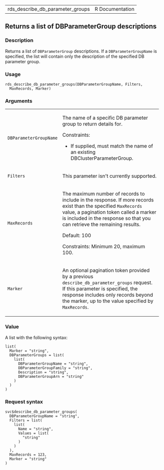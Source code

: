 <table style="width: 100%;">
<tbody>
<tr class="odd">
<td>rds_describe_db_parameter_groups</td>
<td style="text-align: right;">R Documentation</td>
</tr>
</tbody>
</table>

## Returns a list of DBParameterGroup descriptions

### Description

Returns a list of `DBParameterGroup` descriptions. If a
`DBParameterGroupName` is specified, the list will contain only the
description of the specified DB parameter group.

### Usage

    rds_describe_db_parameter_groups(DBParameterGroupName, Filters,
      MaxRecords, Marker)

### Arguments

<table>
<colgroup>
<col style="width: 35%" />
<col style="width: 65%" />
</colgroup>
<tbody>
<tr class="odd">
<td><code
id="rds_describe_db_parameter_groups_:_DBParameterGroupName">DBParameterGroupName</code></td>
<td><p>The name of a specific DB parameter group to return details
for.</p>
<p>Constraints:</p>
<ul>
<li><p>If supplied, must match the name of an existing
DBClusterParameterGroup.</p></li>
</ul></td>
</tr>
<tr class="even">
<td><code
id="rds_describe_db_parameter_groups_:_Filters">Filters</code></td>
<td><p>This parameter isn't currently supported.</p></td>
</tr>
<tr class="odd">
<td><code
id="rds_describe_db_parameter_groups_:_MaxRecords">MaxRecords</code></td>
<td><p>The maximum number of records to include in the response. If more
records exist than the specified <code>MaxRecords</code> value, a
pagination token called a marker is included in the response so that you
can retrieve the remaining results.</p>
<p>Default: 100</p>
<p>Constraints: Minimum 20, maximum 100.</p></td>
</tr>
<tr class="even">
<td><code
id="rds_describe_db_parameter_groups_:_Marker">Marker</code></td>
<td><p>An optional pagination token provided by a previous
<code>describe_db_parameter_groups</code> request. If this parameter is
specified, the response includes only records beyond the marker, up to
the value specified by <code>MaxRecords</code>.</p></td>
</tr>
</tbody>
</table>

### Value

A list with the following syntax:

    list(
      Marker = "string",
      DBParameterGroups = list(
        list(
          DBParameterGroupName = "string",
          DBParameterGroupFamily = "string",
          Description = "string",
          DBParameterGroupArn = "string"
        )
      )
    )

### Request syntax

    svc$describe_db_parameter_groups(
      DBParameterGroupName = "string",
      Filters = list(
        list(
          Name = "string",
          Values = list(
            "string"
          )
        )
      ),
      MaxRecords = 123,
      Marker = "string"
    )

